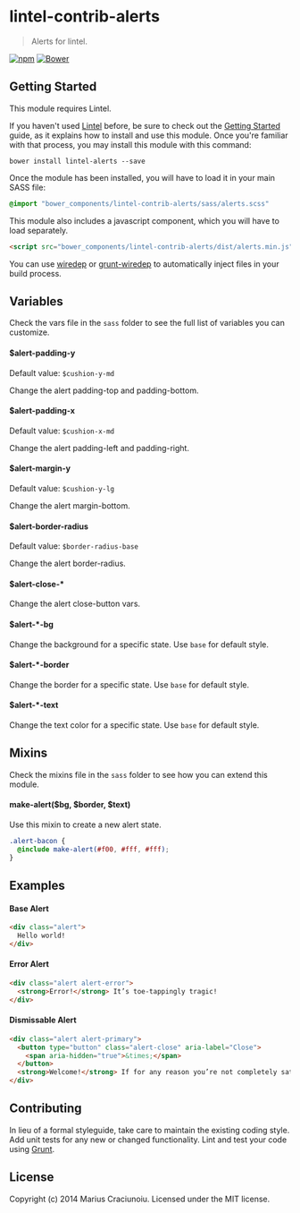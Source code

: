 lintel-contrib-alerts
=====================

> Alerts for lintel.

[![npm](https://img.shields.io/npm/v/lintel-contrib-alerts.svg)](https://github.com/lintelio/lintel-contrib-alerts)
[![Bower](https://img.shields.io/bower/v/lintel-contrib-alerts.svg)](https://github.com/lintelio/lintel-contrib-alerts)


## Getting Started
This module requires Lintel.

If you haven't used [Lintel](http://lintel.io/) before, be sure to check out the [Getting Started](http://lintel.io/getting-started) guide, as it explains how to install and use this module. Once you're familiar with that process, you may install this module with this command:

```shell
bower install lintel-alerts --save
```

Once the module has been installed, you will have to load it in your main SASS file:

```scss
@import "bower_components/lintel-contrib-alerts/sass/alerts.scss"
```

This module also includes a javascript component, which you will have to load separately.

```html
<script src="bower_components/lintel-contrib-alerts/dist/alerts.min.js" type="text/javascript"></script>
```

You can use [wiredep](https://github.com/taptapship/wiredep) or [grunt-wiredep](https://github.com/stephenplusplus/grunt-wiredep) to automatically inject files in your build process.


## Variables
Check the vars file in the `sass` folder to see the full list of variables you can customize.

#### $alert-padding-y
Default value: `$cushion-y-md`  

Change the alert padding-top and padding-bottom.

#### $alert-padding-x
Default value: `$cushion-x-md`  

Change the alert padding-left and padding-right.

#### $alert-margin-y
Default value: `$cushion-y-lg`  

Change the alert margin-bottom.

#### $alert-border-radius
Default value: `$border-radius-base`  

Change the alert border-radius.

#### $alert-close-*
Change the alert close-button vars.

#### $alert-*-bg
Change the background for a specific state. Use `base` for default style.

#### $alert-*-border
Change the border for a specific state. Use `base` for default style.

#### $alert-*-text
Change the text color for a specific state. Use `base` for default style.


## Mixins
Check the mixins file in the `sass` folder to see how you can extend this module.

#### make-alert($bg, $border, $text)
Use this mixin to create a new alert state.

```scss
.alert-bacon {
  @include make-alert(#f00, #fff, #fff);
}
```


## Examples

#### Base Alert
```html
<div class="alert">
  Hello world!
</div>
```

#### Error Alert
```html
<div class="alert alert-error">
  <strong>Error!</strong> It’s toe-tappingly tragic!
</div>
```

#### Dismissable Alert
```html
<div class="alert alert-primary">
  <button type="button" class="alert-close" aria-label="Close">
    <span aria-hidden="true">&times;</span>
  </button>
  <strong>Welcome!</strong> If for any reason you’re not completely satisfied, I hate you.
</div>
```


## Contributing
In lieu of a formal styleguide, take care to maintain the existing coding style. Add unit tests for any new or changed functionality. Lint and test your code using [Grunt](http://gruntjs.com/).


## License
Copyright (c) 2014 Marius Craciunoiu. Licensed under the MIT license.
